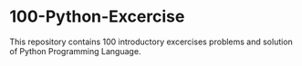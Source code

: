 # 100-Python-Excercise
This repository contains 100 introductory excercises problems and solution of Python Programming Language.
